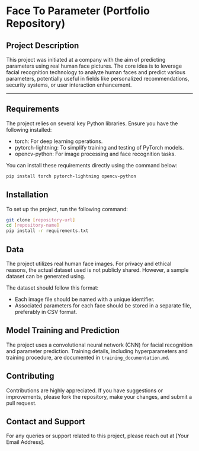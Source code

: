 # Face To Parameter (Portfolio Repository)
## Project Description
This project was initiated at a company with the aim of predicting parameters using real human face pictures. The core idea is to leverage facial recognition technology to analyze human faces and predict various parameters, potentially useful in fields like personalized recommendations, security systems, or user interaction enhancement.

---
## Requirements
The project relies on several key Python libraries. Ensure you have the following installed:
- torch: For deep learning operations.
- pytorch-lightning: To simplify training and testing of PyTorch models.
- opencv-python: For image processing and face recognition tasks.

You can install these requirements directly using the command below:
```bash
pip install torch pytorch-lightning opencv-python
```

## Installation
To set up the project, run the following command:
```bash
git clone [repository-url]
cd [repository-name]
pip install -r requirements.txt
```

## Data
The project utilizes real human face images. For privacy and ethical reasons, the actual dataset used is not publicly shared. However, a sample dataset can be generated using.

The dataset should follow this format:
- Each image file should be named with a unique identifier.
- Associated parameters for each face should be stored in a separate file, preferably in CSV format.

## Model Training and Prediction
The project uses a convolutional neural network (CNN) for facial recognition and parameter prediction. Training details, including hyperparameters and training procedure, are documented in `training_documentation.md`.


## Contributing
Contributions are highly appreciated. If you have suggestions or improvements, please fork the repository, make your changes, and submit a pull request.

## Contact and Support
For any queries or support related to this project, please reach out at [Your Email Address].

